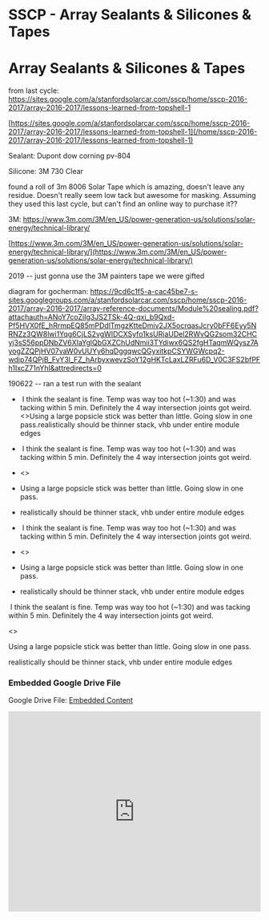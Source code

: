 # SSCP - Array Sealants & Silicones & Tapes

# Array Sealants & Silicones & Tapes

from last cycle: https://sites.google.com/a/stanfordsolarcar.com/sscp/home/sscp-2016-2017/array-2016-2017/lessons-learned-from-topshell-1

[https://sites.google.com/a/stanfordsolarcar.com/sscp/home/sscp-2016-2017/array-2016-2017/lessons-learned-from-topshell-1](/home/sscp-2016-2017/array-2016-2017/lessons-learned-from-topshell-1)

Sealant: Dupont dow corning pv-804

Silicone: 3M 730 Clear

found a roll of 3m 8006 Solar Tape which is amazing, doesn't leave any residue. Doesn't really seem low tack but awesome for masking. Assuming they used this last cycle, but can't find an online way to purchase it??

3M: https://www.3m.com/3M/en_US/power-generation-us/solutions/solar-energy/technical-library/

[https://www.3m.com/3M/en_US/power-generation-us/solutions/solar-energy/technical-library/](https://www.3m.com/3M/en_US/power-generation-us/solutions/solar-energy/technical-library/)

2019 -- just gonna use the 3M painters tape we were gifted

diagram for gocherman: https://9cd6c1f5-a-cac45be7-s-sites.googlegroups.com/a/stanfordsolarcar.com/sscp/home/sscp-2016-2017/array-2016-2017/array-reference-documents/Module%20sealing.pdf?attachauth=ANoY7coZiIg3JS2TSk-4Q-qxi_b9Qxd-Pf5HVX0fE_hRrmpEQ85mPDdlTmgzKtteDmiv2JX5ocrqasJcry0bFF6Eyy5NRNZz3QW8lwi1Yqg6CjLS2vgWIDCXSyfo1ksURjaUDel2RWvQG2som32CHCyj3sS56ppDNbZV6XIaYglQbGXZChUdNmii3TYdiwx6QS2fgHTaqmWQysz7AyogZZQPjHV07vaW0vUUYy6hqDggqwcQGyxitkpCSYWGWcpq2-wdip74QPjB_FvY3l_FZ_hArbyxwevzSoY12gHKTcLaxLZRFu6D_V0C3FS2bfPFh1IxcZ71nYhI&attredirects=0

190622 -- ran a test run with the sealant

*  I think the sealant is fine. Temp was way too hot (~1:30) and was tacking within 5 min. Definitely the 4 way intersection joints got weird.<<insert pic>>Using a large popsicle stick was better than little. Going slow in one pass.realistically should be thinner stack, vhb under entire module edges
*  I think the sealant is fine. Temp was way too hot (~1:30) and was tacking within 5 min. Definitely the 4 way intersection joints got weird.
* <<insert pic>>
* Using a large popsicle stick was better than little. Going slow in one pass.
* realistically should be thinner stack, vhb under entire module edges

*  I think the sealant is fine. Temp was way too hot (~1:30) and was tacking within 5 min. Definitely the 4 way intersection joints got weird.
* <<insert pic>>
* Using a large popsicle stick was better than little. Going slow in one pass.
* realistically should be thinner stack, vhb under entire module edges

 I think the sealant is fine. Temp was way too hot (~1:30) and was tacking within 5 min. Definitely the 4 way intersection joints got weird.

<<insert pic>>

Using a large popsicle stick was better than little. Going slow in one pass.

realistically should be thinner stack, vhb under entire module edges

[](https://drive.google.com/folderview?id=1u5oPGEyqg5xM4jEDa8oiBjyEoDYBHWpZ)

### Embedded Google Drive File

Google Drive File: [Embedded Content](https://drive.google.com/embeddedfolderview?id=1u5oPGEyqg5xM4jEDa8oiBjyEoDYBHWpZ#list)

<iframe width="100%" height="400" src="https://drive.google.com/embeddedfolderview?id=1u5oPGEyqg5xM4jEDa8oiBjyEoDYBHWpZ#list" frameborder="0"></iframe>

